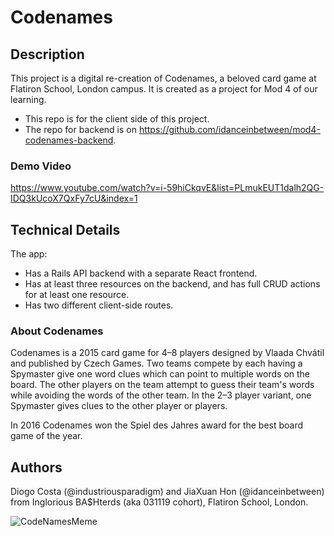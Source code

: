 # Codenames

## Description

This project is a digital re-creation of Codenames, a beloved card game at Flatiron School, London campus. It is created as a project for Mod 4 of our learning.

- This repo is for the client side of this project.
- The repo for backend is on https://github.com/idanceinbetween/mod4-codenames-backend.

### Demo Video
https://www.youtube.com/watch?v=i-59hiCkqvE&list=PLmukEUT1dalh2QG-IDQ3kUcoX7QxFy7cU&index=1

## Technical Details

The app:

- Has a Rails API backend with a separate React frontend.
- Has at least three resources on the backend, and has full CRUD actions for at least one resource.
- Has two different client-side routes.

### About Codenames

Codenames is a 2015 card game for 4–8 players designed by Vlaada Chvátil and published by Czech Games. Two teams compete by each having a Spymaster give one word clues which can point to multiple words on the board. The other players on the team attempt to guess their team's words while avoiding the words of the other team. In the 2–3 player variant, one Spymaster gives clues to the other player or players.

In 2016 Codenames won the Spiel des Jahres award for the best board game of the year.

## Authors

Diogo Costa (@industriousparadigm) and JiaXuan Hon (@idanceinbetween) from Inglorious BA\$Hterds (aka 031119 cohort), Flatiron School, London.

![CodeNamesMeme](https://i.ibb.co/0Mhr4sw/Image-from-i-OS.jpg)
